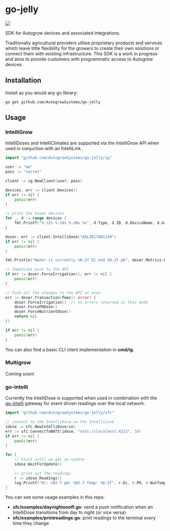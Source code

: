 # go-jelly

[![](http://img.shields.io/badge/godoc-reference-5272B4.svg?style=flat-square)](https://godoc.org/github.com/AutogrowSystems/go-jelly)

SDK for Autogrow devices and associated integrations.

Traditionally agricultural providers utilise proprietary products and services which leave little flexibility for the growers to create their own solutions or connect them with existing infrastructure. This SDK is a work in progress and aims to provide customers with programmatic access to Autogrow devices.

## Installation

Install as you would any go library:

    go get github.com/AutogrowSystems/go-jelly

## Usage

### IntelliGrow

IntelliDoses and IntelliClimates are supported via the IntelliGrow API when used in conjuction with an IntelliLink.

```go
import "github.com/AutogrowSystems/go-jelly/ig"

user := "me"
pass := "secret"

client := ig.NewClient(user, pass)

devices, err := client.Devices()
if err != nil {
    panic(err)
}

// print the known devices
for _, d := range devices {
    fmt.Printf("%-12s %-18s %-20s %s", d.Type, d.ID, d.DeviceName, d.Growroom)
}

doser, err := client.IntelliDose("ASLID17081149")
if err != nil {
    panic(err)
}

fmt.Println("Water is currently %0.2f EC and %0.2f pH", doser.Metrics.Ec, doser.Metrics.PH)

// Immediate push to the API
if err := doser.ForceIrrigation(); err != nil {
    panic(err)
}

// Push all the changes to the API at once
err := doser.Transaction(func() error) {
    doser.ForceIrrigation()  // no errors returned in this mode
    doser.ForcePHDose()
    doser.ForceNutrientDose()
    return nil
})

if err != nil {
    panic(err)
}
```

You can also find a basic CLI client implementation in **cmd/ig**.


### Multigrow

Coming soon!

### go-intelli

Currently the IntelliDose is supported when used in combination with the [go-intelli](https://github.com/AutogrowSystems/go-intelli) gateway for event driven readings over the local network.

```go
import "github.com/AutogrowSystems/go-jelly/sfc"

// connect to the IntelliDose on the IntelliLink
idose := sfc.NewIntelliDose(sn)
err := sfc.ConnectToNATS(idose, "nats://localhost:4222", 10)
if err != nil {
    panic(err)
}

for {
    // block until we get an update
    idose.WaitForUpdate()

    // print out the readings
    r := idose.Readings()
    log.Printf("EC: %02.f pH: %02.f Temp: %0.2f", r.Ec, r.PH, r.NutTemp)
}
```

You can see some usage examples in this repo:

- **sfc/examples/daynightonoff.go**: send a push notification when an IntelliDose transitions from day to night (or vice versa)
- **sfc/examples/printreadings.go**: print readings to the terminal every time they change
